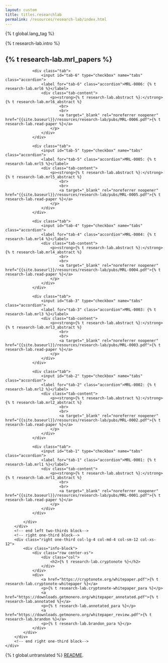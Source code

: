 ```yaml
---
layout: custom
title: titles.researchlab
permalink: /resources/research-lab/index.html
---
```

{% t global.lang_tag %}
<div class="container description">
    <p>{% t research-lab.intro %}</p>
</div>
<section class="container">
    <div class="row">
        <!-- left two-thirds block-->
        <div class="left two-thirds col-lg-8 col-md-8 col-sm-12 col-xs-12">
            <div class="info-block research-paper">
                <div class="row center-xs">
                    <div class="col"><h2>{% t research-lab.mrl_papers %}</h2></div>
                </div>

                <div class="tab">
                    <input id="tab-6" type="checkbox" name="tabs" class="accordion">
                    <label for="tab-6" class="accordion">MRL-0006: {% t research-lab.mrl6 %}</label>
                    <div class="tab-content">
                        <p><strong>{% t research-lab.abstract %}:</strong> {% t research-lab.mrl6_abstract %}
                            <br>
                            <br>
                            <a target="_blank" rel="noreferrer noopener" href="{{site.baseurl}}/resources/research-lab/pubs/MRL-0006.pdf">{% t research-lab.read-paper %}</a>
                        </p>
                    </div>
                </div>

                <div class="tab">
                    <input id="tab-5" type="checkbox" name="tabs" class="accordion">
                    <label for="tab-5" class="accordion">MRL-0005: {% t research-lab.mrl5 %}</label>
                    <div class="tab-content">
                        <p><strong>{% t research-lab.abstract %}:</strong> {% t research-lab.mrl5_abstract %}
                            <br>
                            <br>
                            <a target="_blank" rel="noreferrer noopener" href="{{site.baseurl}}/resources/research-lab/pubs/MRL-0005.pdf">{% t research-lab.read-paper %}</a>
                        </p>
                    </div>
                </div>

                <div class="tab">
                    <input id="tab-4" type="checkbox" name="tabs" class="accordion">
                    <label for="tab-4" class="accordion">MRL-0004: {% t research-lab.mrl4 %}</label>
                    <div class="tab-content">
                        <p><strong>{% t research-lab.abstract %}:</strong> {% t research-lab.mrl4_abstract %}
                            <br>
                            <br>
                            <a target="_blank" rel="noreferrer noopener" href="{{site.baseurl}}/resources/research-lab/pubs/MRL-0004.pdf">{% t research-lab.read-paper %}</a>
                        </p>
                    </div>
                </div>

                <div class="tab">
                    <input id="tab-3" type="checkbox" name="tabs" class="accordion">
                    <label for="tab-3" class="accordion">MRL-0003: {% t research-lab.mrl3 %}</label>
                    <div class="tab-content">
                        <p><strong>{% t research-lab.abstract %}:</strong> {% t research-lab.mrl3_abstract %}
                            <br>
                            <br>
                            <a target="_blank" rel="noreferrer noopener" href="{{site.baseurl}}/resources/research-lab/pubs/MRL-0003.pdf">{% t research-lab.read-paper %}</a>
                        </p>
                    </div>
                </div>

                <div class="tab">
                    <input id="tab-2" type="checkbox" name="tabs" class="accordion">
                    <label for="tab-2" class="accordion">MRL-0002: {% t research-lab.mrl2 %}</label>
                    <div class="tab-content">
                        <p><strong>{% t research-lab.abstract %}:</strong> {% t research-lab.mrl2_abstract %}
                            <br>
                            <br>
                            <a target="_blank" rel="noreferrer noopener" href="{{site.baseurl}}/resources/research-lab/pubs/MRL-0002.pdf">{% t research-lab.read-paper %}</a>
                        </p>
                    </div>
                </div>

                <div class="tab">
                    <input id="tab-1" type="checkbox" name="tabs" class="accordion">
                    <label for="tab-1" class="accordion">MRL-0001: {% t research-lab.mrl1 %}</label>
                    <div class="tab-content">
                        <p><strong>{% t research-lab.abstract %}:</strong> {% t research-lab.mrl1_abstract %}
                            <br>
                            <br>
                            <a target="_blank" rel="noreferrer noopener" href="{{site.baseurl}}/resources/research-lab/pubs/MRL-0001.pdf">{% t research-lab.read-paper %}</a>
                        </p>
                    </div>
                </div>

            </div>
        </div>
        <!-- end left two-thirds block-->
        <!-- right one-third block-->
        <div class="right one-third col-lg-4 col-md-4 col-sm-12 col-xs-12">
            <div class="info-block">
                <div class="row center-xs">
                    <div class="col">
                        <h2>{% t research-lab.cryptonote %}</h2>
                    </div>
                </div>
                <div>
                    <a href="https://cryptonote.org/whitepaper.pdf">{% t research-lab.cryptonote-whitepaper %}</a>
                    <p>{% t research-lab.cryptonote-whitepaper_para %}</p>
                    <a href="https://downloads.getmonero.org/whitepaper_annotated.pdf">{% t research-lab.annotated %}</a>
                    <p>{% t research-lab.annotated_para %}</p>
                    <a href="https://downloads.getmonero.org/whitepaper_review.pdf">{% t research-lab.brandon %}</a>
                    <p>{% t research-lab.brandon_para %}</p>
                </div>
            </div>
        </div>
        <!-- end right one-third block-->
    </div>
</section>

<div class="untranslated {% t research-lab.translated %}">
    <p>{% t global.untranslated %} <a class="untranslated-link" href="https://repo.getmonero.org/monero-project/monero-site/blob/master/README.md#140-how-to-translate-a-page">README</a>.</p>
</div>

